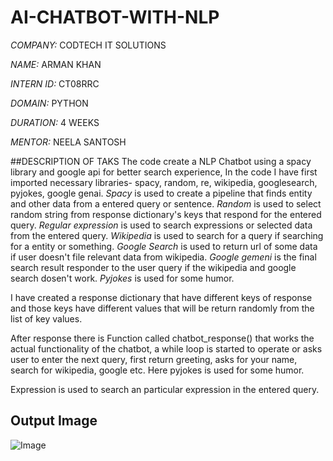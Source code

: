# AI-CHATBOT-WITH-NLP


_COMPANY:_ CODTECH IT SOLUTIONS

_NAME:_ ARMAN KHAN

_INTERN ID:_ CT08RRC

_DOMAIN:_ PYTHON 

_DURATION:_ 4 WEEKS

_MENTOR:_  NEELA SANTOSH

##DESCRIPTION OF TAKS
The code create a NLP Chatbot using a spacy library and google api for better search experience, In the code I have first imported necessary libraries- spacy, random, re, wikipedia, googlesearch, pyjokes, google genai.
_Spacy_ is used to create a pipeline that finds entity and other data from a entered query or sentence.
_Random_ is used to select random string from response dictionary's keys that respond for the entered query.
_Regular expression_ is used to search expressions or selected data from the entered query.
_Wikipedia_ is used to search for a query if searching for a entity or something.
_Google Search_ is used to return url of some data if user doesn't file relevant data from wikipedia.
_Google gemeni_ is the final search result responder to the user query if the wikipedia and google search dosen't work.
_Pyjokes_ is used for some humor.

I have created a response dictionary that have different keys of response and those keys have different values that will be return randomly from the list of key values.

After response there is Function called chatbot_response() that works the actual functionality of the chatbot, a while loop is started to operate or asks user to enter the next query, first return greeting, asks for your name, search for wikipedia, google etc. Here pyjokes is used for some humor.

Expression is used to search an particular expression in the entered query. 

## Output Image
![Image](https://github.com/user-attachments/assets/05f29f95-489a-4c89-aa78-9dc513d4f2b2)
